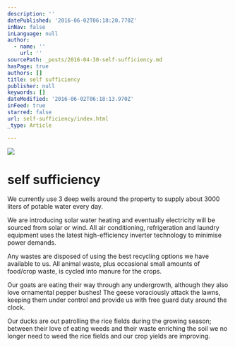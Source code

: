 ```yaml
---
description: ''
datePublished: '2016-06-02T06:18:20.770Z'
inNav: false
inLanguage: null
author:
  - name: ''
    url: ''
sourcePath: _posts/2016-04-30-self-sufficiency.md
hasPage: true
authors: []
title: self sufficiency
publisher: null
keywords: []
dateModified: '2016-06-02T06:18:13.970Z'
inFeed: true
starred: false
url: self-sufficiency/index.html
_type: Article

---
```

![](https://the-grid-user-content.s3-us-west-2.amazonaws.com/3c59dace-18c9-4fbf-a0d5-a54e8355e01a.jpg)

# self sufficiency

We currently use 3 deep wells around the property to supply about 3000 liters of potable water every day.

We are introducing solar water heating and eventually electricity will be sourced from solar or wind. All air conditioning, refrigeration and laundry equipment uses the latest high-efficiency inverter technology to minimise power demands.

Any wastes are disposed of using the best recycling options we have available to us. All animal waste, plus occasional small amounts of food/crop waste, is cycled into manure for the crops.

Our goats are eating their way through any undergrowth, although they also love ornamental pepper bushes! The geese voraciously attack the lawns, keeping them under control and provide us with free guard duty around the clock.

Our ducks are out patrolling the rice fields during the growing season; between their love of eating weeds and their waste enriching the soil we no longer need to weed the rice fields and our crop yields are improving.